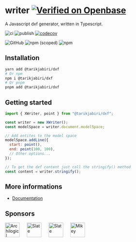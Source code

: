 # writer [![Verified on Openbase](https://badges.openbase.com/js/verified/@tarikjabiri/dxf.svg?style=openbase&token=C/1uHA0bNDQFUKrzrn23YQaNpCza+ZeDOe948Hvmi+s=)](https://openbase.com/js/@tarikjabiri/dxf?utm_source=embedded&amp;utm_medium=badge&amp;utm_campaign=rate-badge)

A Javascript dxf generator, written in Typescript.

![ci](https://github.com/tarikjabiri/dxf/actions/workflows/ci.yml/badge.svg)
![publish](https://github.com/tarikjabiri/dxf/actions/workflows/cd.yml/badge.svg)
[![codecov](https://codecov.io/gh/dxfjs/writer/branch/next/graph/badge.svg?token=P5QJAUXZTA)](https://codecov.io/gh/dxfjs/writer)


![GitHub](https://img.shields.io/github/license/dxfjs/writer?color=%2334D058&label=License&logo=Open%20Access&logoColor=%23959DA5)
![npm (scoped)](https://img.shields.io/npm/v/@tarikjabiri/dxf?color=%2334D058&logo=npm)
![npm](https://img.shields.io/npm/dt/@tarikjabiri/dxf?color=%2334D058&logo=npm)

<!--[Image entity scale and rotation](https://stackoverflow.com/questions/20521807/dxf-image-entity-group-code-explanation) explanation.-->

## Installation

```bash
yarn add @tarikjabiri/dxf
# Or npm
npm i @tarikjabiri/dxf
# Or pnpm
pnpm add @tarikjabiri/dxf
```

## Getting started

```js
import { XWriter, point } from "@tarikjabiri/dxf";

const writer = new XWriter();
const modelSpace = writer.document.modelSpace;

// Add entites to the model space
modelSpace.addLine({
  start: point(),
  end: point(100, 100),
  // Other options...
});

// To get the dxf content just call the stringify() method
const content = writer.stringify();
```

## More informations

- [Documentation](https://dxf.vercel.app/)

## Sponsors

<a href="https://www.archilogic.com/" style="display: inline-block">
<img width="48" src="https://avatars.githubusercontent.com/u/6620048?s=200&v=4" style="width:48px" alt="Archilogic | Interior space for the digital world">
</a>
<a href="https://github.com/weareslate" style="display: inline-block; margin-left: 20px">
<img width="48" src="https://github.com/weareslate.png" style="width:48px" alt="Slate">
</a>
<a href="https://github.com/Autodrop3d" style="display: inline-block; margin-left: 20px">
<img width="48" src="https://github.com/Autodrop3d.png" style="width:48px" alt="Slate">
</a>
<a href="https://mikey.nz/" style="display: inline-block; margin-left: 20px">
<img width="48" src="https://github.com/ahdinosaur.png" style="width:48px" alt="Mikey">
</a>
